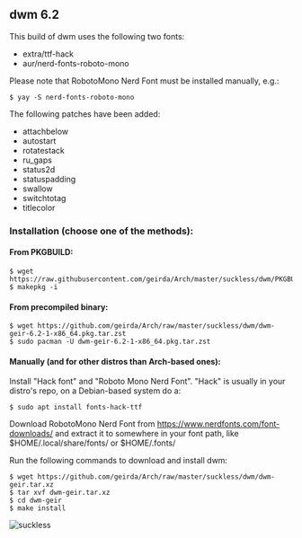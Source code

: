 ## dwm 6.2

This build of dwm uses the following two fonts:

* extra/ttf-hack
* aur/nerd-fonts-roboto-mono

Please note that RobotoMono Nerd Font must be installed manually, e.g.:

	$ yay -S nerd-fonts-roboto-mono

The following patches have been added:

* attachbelow
* autostart
* rotatestack
* ru_gaps
* status2d
* statuspadding
* swallow
* switchtotag
* titlecolor

### Installation (choose one of the methods):

#### From PKGBUILD:

	$ wget https://raw.githubusercontent.com/geirda/Arch/master/suckless/dwm/PKGBUILD
	$ makepkg -i

#### From precompiled binary:

	$ wget https://github.com/geirda/Arch/raw/master/suckless/dwm/dwm-geir-6.2-1-x86_64.pkg.tar.zst
	$ sudo pacman -U dwm-geir-6.2-1-x86_64.pkg.tar.zst

#### Manually (and for other distros than Arch-based ones):

Install "Hack font" and "Roboto Mono Nerd Font". "Hack" is usually in your distro's repo, on a Debian-based system do a:

	$ sudo apt install fonts-hack-ttf

Download RobotoMono Nerd Font from https://www.nerdfonts.com/font-downloads/ and extract it to somewhere in your font path, like $HOME/.local/share/fonts/ or $HOME/.fonts/

Run the following commands to download and install dwm:

	$ wget https://github.com/geirda/Arch/raw/master/suckless/dwm/dwm-geir.tar.xz
	$ tar xvf dwm-geir.tar.xz
	$ cd dwm-geir
	$ make install

![suckless](https://raw.githubusercontent.com/geirda/Arch/master/suckless/suckless.png)
